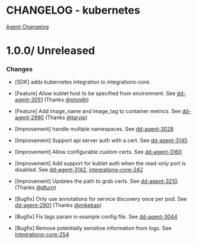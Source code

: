 # CHANGELOG - kubernetes

[Agent Changelog](https://github.com/DataDog/dd-agent/blob/master/CHANGELOG.md)

1.0.0/ Unreleased
==================

### Changes

* [SDK] adds kubernetes integration to integrations-core.

* [Feature] Allow kublet host to be specified from environment. See [dd-agent-3051](https://github.com/DataDog/dd-agent/issues/3051) (Thanks [@stonith][])
* [Feature] Add image_name and image_tag to container metrics. See [dd-agent-2990](https://github.com/DataDog/dd-agent/issues/2990) (Thanks [@tarvip][])

* [Improvement] handle multiple namespaces. See [dd-agent-3028](https://github.com/DataDog/dd-agent/issues/3028)
* [Improvement] Support api server auth with a cert. See [dd-agent-3145](https://github.com/DataDog/dd-agent/issues/3145)
* [Improvement] Allow configurable custom certs. See [dd-agent-3160](https://github.com/DataDog/dd-agent/issues/3160)
* [Improvement] Add support for kublet auth when the read-only port is disabled. See [dd-agent-3142](https://github.com/DataDog/dd-agent/issues/3142), [integrations-core-242](https://github.com/DataDog/integrations-core/pull/242)
* [Improvement] Updates the path to grab certs. See [dd-agent-3210](https://github.com/DataDog/dd-agent/issues/3210). (Thanks [@dturn][])

* [Bugfix] Only use annotations for service discovery once per pod. See [dd-agent-2901](https://github.com/DataDog/dd-agent/issues/2901) (Thanks [@mikekap][])
* [Bugfix] Fix tags param in example config file. See [dd-agent-3044](https://github.com/DataDog/dd-agent/issues/3044)
* [Bugfix] Remove potentially sensitive information from logs. See [integrations-core-254](https://github.com/DataDog/integrations-core/pull/254)


[@dturn]: https://github.com/dturn
[@mikekap]: https://github.com/mikekap
[@stonith]: https://github.com/stonith
[@tarvip]: https://github.com/tarvip
